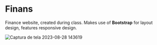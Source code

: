 # Finans

Finance website, created during class. Makes use of **Bootstrap** for layout design, features responsive design.

![Captura de tela 2023-08-28 143619](https://github.com/thiagoeduardoc/Finans/assets/107377153/1354aa08-1d53-455c-86db-b1488e629b63)
